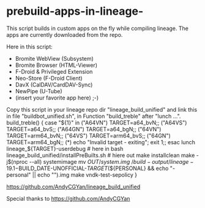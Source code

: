 # prebuild-apps-in-lineage-
This script builds in custom apps on the fly while compiling lineage. The apps are currently downloaded from the repo.

Here in this script:
- Bromite WebView (Subsystem)
- Bromite Browser (HTML-Viewer)
- F-Droid & Privileged Extension
- Neo-Store (F-Droid Client)
- DavX (CalDAV/CardDAV-Sync)
- NewPipe (U-Tube)
- (insert your favorite app here) ;-)

Copy this script in your lineage repo dir "lineage_build_unified" and link this in file "buildbot_unified.sh", in Function "build_treble" after "lunch ...".
build_treble() {
    case "${1}" in
        ("A64VN") TARGET=a64_bvN;;
        ("A64VS") TARGET=a64_bvS;;
        ("A64GN") TARGET=a64_bgN;;
        ("64VN") TARGET=arm64_bvN;;
        ("64VS") TARGET=arm64_bvS;;
        ("64GN") TARGET=arm64_bgN;;
        (*) echo "Invalid target - exiting"; exit 1;;
    esac
    lunch lineage_${TARGET}-userdebug
    # here in
    bash lineage_build_unified/installPreBuilts.sh
    # hiere out
    make installclean
    make -j$(nproc --all) systemimage
    mv $OUT/system.img ~/build-output/lineage-19.1-$BUILD_DATE-UNOFFICIAL-${TARGET}$(${PERSONAL} && echo "-personal" || echo "").img
    make vndk-test-sepolicy
}

https://github.com/AndyCGYan/lineage_build_unified

Special thanks to https://github.com/AndyCGYan
